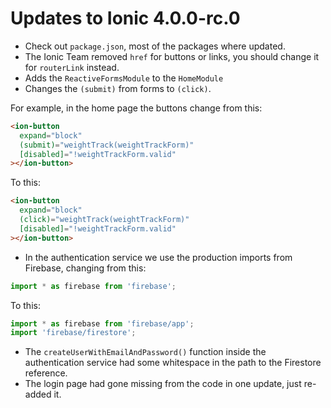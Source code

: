 # Updates to Ionic 4.0.0-rc.0

- Check out `package.json`, most of the packages where updated.
- The Ionic Team removed `href` for buttons or links, you should change it for `routerLink` instead.
- Adds the `ReactiveFormsModule` to the `HomeModule`
- Changes the `(submit)` from forms to `(click)`.

For example, in the home page the buttons change from this:

```html
<ion-button
  expand="block"
  (submit)="weightTrack(weightTrackForm)"
  [disabled]="!weightTrackForm.valid"
></ion-button>
```

To this:

```html
<ion-button
  expand="block"
  (click)="weightTrack(weightTrackForm)"
  [disabled]="!weightTrackForm.valid"
></ion-button>
```

- In the authentication service we use the production imports from Firebase, changing from this:

```js
import * as firebase from 'firebase';
```

To this:

```js
import * as firebase from 'firebase/app';
import 'firebase/firestore';
```

- The `createUserWithEmailAndPassword()` function inside the authentication service had some whitespace in the path to the Firestore reference.
- The login page had gone missing from the code in one update, just re-added it.
